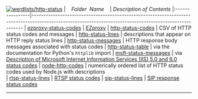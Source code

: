 [![werdlists/http-status](https://img.shields.io/badge/werdlists-http-status-purple/.svg?logo=github&style=popout&longCache=true)](# "werdlists/http-status")
|&nbsp;&nbsp;&nbsp;&nbsp;_Folder&nbsp;&nbsp;Name_&nbsp;&nbsp;&nbsp;&nbsp;| _Description of Contents_
|:----------------|--------------------------------------------------------------------------------------------------------------------------------------------------------
| [ezproxy-status-codes](ezproxy-status-codes.txt) |  [EZproxy](https://www.oclc.org/support/services/ezproxy/documentation/cfg/logformat.en.html) 
| [http-status-codes](http-status-codes.csv) |  CSV of HTTP status codes and messages 
| [http-status-lines](http-status-lines.txt) |  descriptions that appear on HTTP reply status lines 
| [http-status-messages](http-status-messages.txt) |  HTTP response body messages associated with status codes 
| [http-status-table](http-status-table.txt) |  via the documentation for Python's `httplib` import 
| [msft-status-messages](msft-status-messages.txt) |  via [Description of Microsoft Internet Information Services (IIS) 5.0 and 6.0 status codes](https://support.microsoft.com/help/318380) 
| [node-http-codes](node-http-codes.js) | numerically ordered list of HTTP status codes used by Node.js with descriptions  
| [rtsp-status-lines](rtsp-status-lines.txt) |  [RTSP status codes](https://www.websitepulse.com/kb/rtsp_status_codes) 
| [sip-status-lines](sip-status-lines.txt) |  [SIP response status codes](https://www.websitepulse.com/kb/sip_response_status_codes) 

* * *

